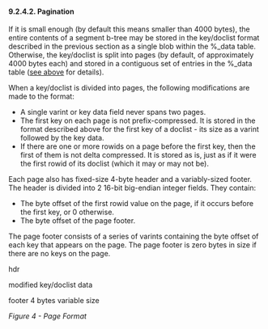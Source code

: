 #### 9\.2\.4\.2\. Pagination


If it is small enough (by default this means smaller than 4000 bytes), the
entire contents of a segment b\-tree may be stored in the key/doclist format
described in the previous section as a single blob within the %\_data table.
Otherwise, the key/doclist is split into pages (by default, of approximately
4000 bytes each) and stored in a contiguous set of entries in the %\_data table
([see above](#data_structure) for details).



When a key/doclist is divided into pages, the following modifications are
made to the format:



* A single varint or key data field never spans two pages.
* The first key on each page is not prefix\-compressed. It is stored in
 the format described above for the first key of a doclist \- its size as
 a varint followed by the key data.
* If there are one or more rowids on a page before the first key, then
 the first of them is not delta compressed. It is stored as is, just as
 if it were the first rowid of its doclist (which it may or may not be).


Each page also has fixed\-size 4\-byte header and a variably\-sized footer.
The header is divided into 2 16\-bit big\-endian integer fields. They
contain:



* The byte offset of the first rowid value on the page, if it occurs
 before the first key, or 0 otherwise.
* The byte offset of the page footer.


The page footer consists of a series of varints containing the byte offset
of each key that appears on the page. The page footer is zero bytes in size
if there are no keys on the page.





hdr

modified key/doclist data

footer
4 bytes
variable size






*Figure 4 \- Page Format*


